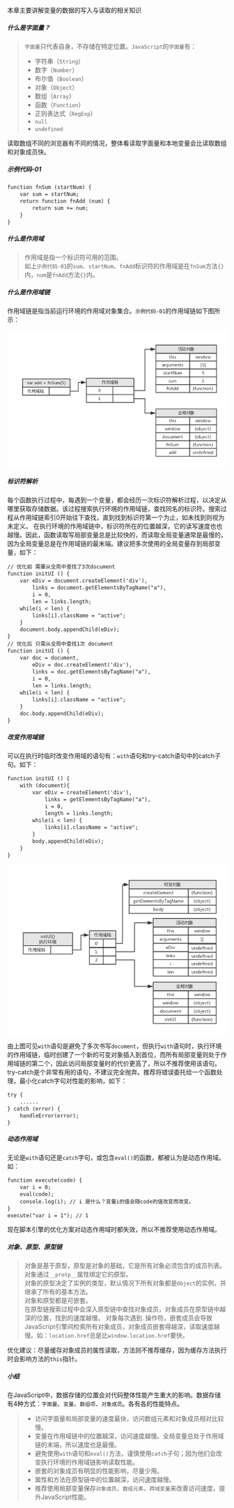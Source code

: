 本章主要讲解变量的数据的写入与读取的相关知识

##### 什么是字面量？
 > `字面量`只代表自身，不存储在特定位置。`JavaScript`的`字面量`有：
 > * 字符串（`String`）
 > * 数字（`Number`）
 > * 布尔值（`Boolean`）
 > * 对象（`Object`）
 > * 数组（`Array`）
 > * 函数（`Function`）
 > * 正则表达式（`RegExp`）
 > * `null`
 > * `undefined`
 
 读取数组不同的浏览器有不同的情况，整体看读取字面量和本地变量会比读取数组和对象成员快。

##### 示例代码-01
```
function fnSum (startNum) {
    var sum = startNum;
    return function fnAdd (num) {
        return sum += num;
    }
}
```
##### 什么是作用域
> 作用域是指一个标识符可用的范围。  
> 如上`示例代码-01`的`sum`、`startNum`、`fnAdd`标识符的作用域是在`fnSum`方法`{}`内，`num`是`fnAdd`方法`{}`内。

##### 什么是作用域链
作用域链是指当前运行环境的作用域对象集合。`示例代码-01`的作用域链如下图所示： 

![image](https://raw.githubusercontent.com/ztMin/image/master/Scopelist.png)

##### 标识符解析
每个函数执行过程中，每遇到一个变量，都会经历一次标识符解析过程，以决定从哪里获取存储数据。该过程搜索执行环境的作用域链，查找同名的标识符。搜索过程从作用域链索引0开始往下查找，直到找到标识符第一个为止，如未找到则视为未定义。 
在执行环境的作用域链中，标识符所在的位置越深，它的读写速度也也越慢。因此，函数读取写局部变量总是比较快的，而读取全局变量通常是最慢的，因为全局变量总是在作用域链的最末端。建议把多次使用的全局变量存到局部变量，如下：
```
// 优化前 需要从全局中查找了3次document
function initUI () {
    var eDiv = document.createElement('div'),
        links = document.getElementsByTagName("a"),
        i = 0,
        len = links.length;
    while(i < len) {
        links[i].className = "active";
    }
    document.body.appendChild(eDiv);
}
// 优化后 只需从全局中查找1次 document
function initUI () {
    var doc = document,
        eDiv = doc.createElement('div'),
        links = doc.getElementsByTagName("a"),
        i = 0,
        len = links.length;
    while(i < len) {
        links[i].className = "active";
    }
    doc.body.appendChild(eDiv);
}
```
##### 改变作用域链
可以在执行时临时改变作用域的语句有：`with`语句和try-catch语句中的catch子句。如下：
```
function initUI () {
    with (document){
        var eDiv = createElement('div'),
            links = getElementsByTagName("a"),
            i = 0,
            length = links.length;
        while(i < len) {
            links[i].className = "active";
        }
        body.appendChild(eDiv);
    }
}
```
![image](https://raw.githubusercontent.com/ztMin/image/master/changeScopelist.png)

由上图可见`with`语句是避免了多次书写`document`，但执行`with`语句时，执行环境的作用域链，临时创建了一个新的可变对象插入到首位，而所有局部变量则处于作用域链的第二个，因此访问局部变量时的代价更高了，所以不推荐使用该语句。  
try-catch是个非常有用的语句，不建议完全抛弃。推荐将错误委托给一个函数处理，最小化catch字句对性能的影响，如下：
```
try {
    ......
} catch (error) {
    handleError(error);
}
```

##### 动态作用域
无论是`with`语句还是`catch`字句，或包含`eval()`的函数，都被认为是动态作用域。如：
```
function execute(code) {
    var i = 0;
    eval(code);
    console.log(i); // i 是什么？变量i的值会随code的值改变而改变。
}
execute("var i = 1"); // 1
```
现在脚本引擎的优化方案对动态作用域时都失效，所以不推荐使用动态作用域。

##### 对象、原型、原型链
> 对象是基于原型，原型是对象的基础，它是所有对象必须包含的成员列表。对象通过`__protp__`属性绑定它的原型。  
> 对象的原型决定了实例的类型，默认情况下所有对象都是`Object`的实例，并继承了所有的基本方法。  
> 对象和原型都是可嵌套。  
> 在原型链搜索过程中会深入原型链中查找对象成员，对象成员在原型链中越深的位置，找到的速度越慢。
> 对象每次遇到`.`操作符，嵌套成员会导致JavaScript引擎间检索所有对象成员，对象成员嵌套得越深，读取速度越慢。如：`location.href`总是比`window.location.href`要快。

优化建议：尽量缓存对象成员的属性读取，方法则不推荐缓存，因为缓存方法执行时会影响方法的`this`指针。

##### 小结
在JavaScript中，数据存储的位置会对代码整体性能产生重大的影响。数据存储有4种方式：`字面量`、`变量`、`数组项`、`对象成员`。各有各的性能特点。
> - 访问字面量和局部变量的速度最快，访问数组元素和对象成员相对比较慢。
> - 变量在作用域链中的位置越深，访问速度越慢。全局变量总处于作用域链的末端，所以速度也是最慢。
> - 避免使用`with`语句和`eval()`方法，谨慎使用`catch`子句；因为他们会改变执行环境的作用域链影响读取性能。
> - 嵌套的对象成员有明显的性能影响，尽量少用。
> - 属性和方法在原型链中的位置越深，访问速度越慢。
> - 推荐使用局部变量保存`对象成员`、`数组元素`、`跨域变量`来改善访问速度，提升JavaScript性能。

